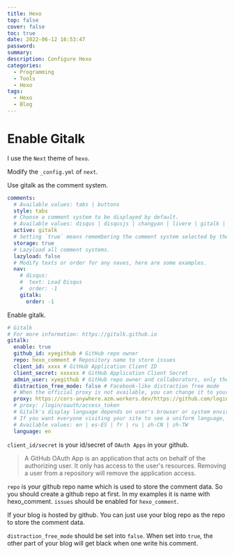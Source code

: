 ```yaml
---
title: Hexo
top: false
cover: false
toc: true
date: 2022-06-12 16:53:47
password:
summary:
description: Configure Hexo
categories:
  - Programming
  - Tools
  - Hexo
tags:
  - Hexo
  - Blog
---
```


# Enable Gitalk

I use the `Next` theme of `hexo`.

Modify the `_config.yml` of `next`.

Use gitalk as the comment system.

```yml
comments:
  # Available values: tabs | buttons
  style: tabs
  # Choose a comment system to be displayed by default.
  # Available values: disqus | disqusjs | changyan | livere | gitalk | utterances
  active: gitalk
  # Setting `true` means remembering the comment system selected by the visitor.
  storage: true
  # Lazyload all comment systems.
  lazyload: false
  # Modify texts or order for any naves, here are some examples.
  nav:
    # disqus:
    #  text: Load Disqus
    #  order: -1
    gitalk:
      order: -1
```

Enable gitalk.

```yml
# Gitalk
# For more information: https://gitalk.github.io
gitalk:
  enable: true
  github_id: xyegithub # GitHub repo owner
  repo: hexo_comment # Repository name to store issues
  client_id: xxxx # GitHub Application Client ID
  client_secret: xxxxxx # GitHub Application Client Secret
  admin_user: xyegithub # GitHub repo owner and collaborators, only these guys can initialize gitHub issues
  distraction_free_mode: false # Facebook-like distraction free mode
  # When the official proxy is not available, you can change it to your own proxy address
  proxy: https://cors-anywhere.azm.workers.dev/https://github.com/login/oauth/access_token # This is official proxy address
  # proxy: /login/oauth/access_token
  # Gitalk's display language depends on user's browser or system environment
  # If you want everyone visiting your site to see a uniform language, you can set a force language value
  # Available values: en | es-ES | fr | ru | zh-CN | zh-TW
  language: en
```

`client_id/secret` is your id/secret of `OAuth Apps` in your github.

> A GitHub OAuth App is an application that acts on behalf of the authorizing
> user. It only has access to the user's resources. Removing a user from a
> repository will remove the application access.

`repo` is your github repo name which is used to store the comment data. So you
should create a github repo at first. In my examples it is name with
hexo_comment. `issues` should be enabled for `hexo_comment`.

If your blog is hosted by github. You can just use your blog repo as the repo to
store the comment data.

`distraction_free_mode` should be set into `false`. When set into `true`, the
other part of your blog will get black when one write his comment.
